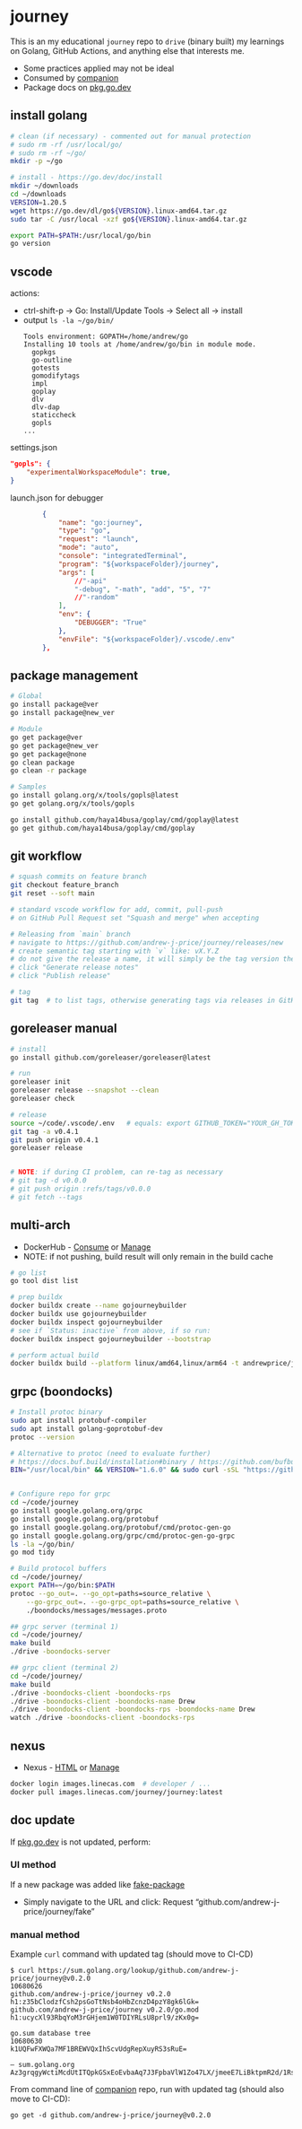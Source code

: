 # journey
This is an my educational `journey` repo to `drive` (binary built) my learnings on Golang, GitHub Actions, and anything else that interests me.
* Some practices applied may not be ideal
* Consumed by [companion](https://github.com/andrew-j-price/companion)
* Package docs on [pkg.go.dev](https://pkg.go.dev/github.com/andrew-j-price/journey)


## install golang
```bash
# clean (if necessary) - commented out for manual protection
# sudo rm -rf /usr/local/go/
# sudo rm -rf ~/go/
mkdir -p ~/go

# install - https://go.dev/doc/install
mkdir ~/downloads
cd ~/downloads
VERSION=1.20.5
wget https://go.dev/dl/go${VERSION}.linux-amd64.tar.gz
sudo tar -C /usr/local -xzf go${VERSION}.linux-amd64.tar.gz

export PATH=$PATH:/usr/local/go/bin
go version
```

## vscode
actions:
* ctrl-shift-p -> Go: Install/Update Tools -> Select all -> install
* output `ls -la ~/go/bin/`
  ```
  Tools environment: GOPATH=/home/andrew/go
  Installing 10 tools at /home/andrew/go/bin in module mode.
    gopkgs
    go-outline
    gotests
    gomodifytags
    impl
    goplay
    dlv
    dlv-dap
    staticcheck
    gopls
  ...
  ```

settings.json
```json
"gopls": {
    "experimentalWorkspaceModule": true,
}
```

launch.json for debugger
```json
        {
            "name": "go:journey",
            "type": "go",
            "request": "launch",
            "mode": "auto",
            "console": "integratedTerminal",
            "program": "${workspaceFolder}/journey",
            "args": [
                //"-api"
                "-debug", "-math", "add", "5", "7"
                //"-random"
            ],
            "env": {
                "DEBUGGER": "True"
            },
            "envFile": "${workspaceFolder}/.vscode/.env"
        },
```

## package management
```bash
# Global
go install package@ver
go install package@new_ver

# Module
go get package@ver
go get package@new_ver
go get package@none
go clean package
go clean -r package

# Samples
go install golang.org/x/tools/gopls@latest
go get golang.org/x/tools/gopls

go install github.com/haya14busa/goplay/cmd/goplay@latest
go get github.com/haya14busa/goplay/cmd/goplay
```

## git workflow
```bash
# squash commits on feature branch
git checkout feature_branch
git reset --soft main

# standard vscode workflow for add, commit, pull-push
# on GitHub Pull Request set "Squash and merge" when accepting

# Releasing from `main` branch
# navigate to https://github.com/andrew-j-price/journey/releases/new
# create semantic tag starting with `v` like: vX.Y.Z
# do not give the release a name, it will simply be the tag version then
# click "Generate release notes"
# click "Publish release"

# tag
git tag  # to list tags, otherwise generating tags via releases in GitHub
```

## goreleaser manual
```bash
# install
go install github.com/goreleaser/goreleaser@latest

# run
goreleaser init
goreleaser release --snapshot --clean
goreleaser check

# release
source ~/code/.vscode/.env   # equals: export GITHUB_TOKEN="YOUR_GH_TOKEN"
git tag -a v0.4.1
git push origin v0.4.1
goreleaser release


# NOTE: if during CI problem, can re-tag as necessary
# git tag -d v0.0.0
# git push origin :refs/tags/v0.0.0
# git fetch --tags
```

## multi-arch
* DockerHub - [Consume](https://hub.docker.com/r/andrewprice/journey/tags) or [Manage](https://hub.docker.com/repository/docker/andrewprice/journey/tags)
* NOTE: if not pushing, build result will only remain in the build cache
```bash
# go list
go tool dist list

# prep buildx
docker buildx create --name gojourneybuilder
docker buildx use gojourneybuilder
docker buildx inspect gojourneybuilder
# see if `Status: inactive` from above, if so run:
docker buildx inspect gojourneybuilder --bootstrap

# perform actual build
docker buildx build --platform linux/amd64,linux/arm64 -t andrewprice/journey . --push

```

## grpc (boondocks)

```bash
# Install protoc binary
sudo apt install protobuf-compiler
sudo apt install golang-goprotobuf-dev
protoc --version

# Alternative to protoc (need to evaluate further)
# https://docs.buf.build/installation#binary / https://github.com/bufbuild/buf
BIN="/usr/local/bin" && VERSION="1.6.0" && sudo curl -sSL "https://github.com/bufbuild/buf/releases/download/v${VERSION}/buf-$(uname -s)-$(uname -m)" -o "${BIN}/buf" && sudo chmod +x "${BIN}/buf"


# Configure repo for grpc
cd ~/code/journey
go install google.golang.org/grpc
go install google.golang.org/protobuf
go install google.golang.org/protobuf/cmd/protoc-gen-go
go install google.golang.org/grpc/cmd/protoc-gen-go-grpc
ls -la ~/go/bin/
go mod tidy

# Build protocol buffers
cd ~/code/journey/
export PATH=~/go/bin:$PATH
protoc --go_out=. --go_opt=paths=source_relative \
    --go-grpc_out=. --go-grpc_opt=paths=source_relative \
    ./boondocks/messages/messages.proto

## grpc server (terminal 1)
cd ~/code/journey/
make build
./drive -boondocks-server

## grpc client (terminal 2)
cd ~/code/journey/
make build
./drive -boondocks-client -boondocks-rps
./drive -boondocks-client -boondocks-name Drew
./drive -boondocks-client -boondocks-rps -boondocks-name Drew
watch ./drive -boondocks-client -boondocks-rps

```


## nexus
* Nexus - [HTML](https://nexus.linecas.com/service/rest/repository/browse/docker/v2/journey/journey/) or [Manage](https://nexus.linecas.com/#browse/browse:docker)
```bash
docker login images.linecas.com  # developer / ...
docker pull images.linecas.com/journey/journey:latest

```


## doc update
If [pkg.go.dev](https://pkg.go.dev/github.com/andrew-j-price/journey) is not updated, perform:  
### UI method
If a new package was added like [fake-package](https://pkg.go.dev/github.com/andrew-j-price/journey/fake)
* Simply navigate to the URL and click: Request “github.com/andrew-j-price/journey/fake”

### manual method
Example `curl` command with updated tag (should move to CI-CD)
```
$ curl https://sum.golang.org/lookup/github.com/andrew-j-price/journey@v0.2.0
10680626
github.com/andrew-j-price/journey v0.2.0 h1:z35bClodzfCsh2psGoTtNsb4oHbZcnzD4pzY8gk6lGk=
github.com/andrew-j-price/journey v0.2.0/go.mod h1:ucycXl93RbqYoM3rGHjem1W0TDIYRLsU8prl9/zKx0g=

go.sum database tree
10680630
k1UQFwFXWQa7MF1BREWVQxIhScvUdgRepXuyRS3sRuE=

— sum.golang.org Az3grqgyWctiMcdUtITQpkGSxEoEvbaAq7J3FpbaVlW1Zo47LX/jmeeE7LiBktpmR2d/1RsdocLU9HMXYXxHCVyf/AQ=
```

From command line of [companion](https://github.com/andrew-j-price/companion) repo, run with updated tag (should also move to CI-CD):
```
go get -d github.com/andrew-j-price/journey@v0.2.0
```

